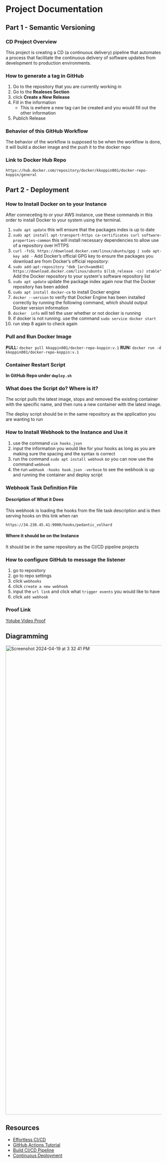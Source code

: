 # Project Documentation

## Part 1 - Semantic Versioning

### CD Project Overview

This project is creating a CD (a continuous delivery) pipeline that automates a process that facilitate the continuous delivery of software updates from development to production environments.

### How to generate a tag in GitHub

1. Go to the repository that you are currently working in
2. Go to the **Realeses Section**
3. click **Create a New Release**
4. Fill in the information
    - This is ewhere a new tag can be created and you would fill out the other information
5. Publich Release

### Behavior of this GitHub Workflow

The behavior of the workflow is supposed to be when the workflow is done, it will build a docker image and the push it to the docker repo

### Link to Docker Hub Repo

`https://hub.docker.com/repository/docker/kkoppin001/docker-repo-koppin/general`

## Part 2 - Deployment

### How to Install Docker on to your Instance

After conneceting to or your AWS instance, use these commands in this order to install Docker to your system using the terminal.

1. `sudo apt update` this will ensure that the packages index is up to date
2. `sudo apt install apt-transport-https ca-certificates curl software-properties-common` this will install necessary dependencies to allow use of a repository over HTTPS
3. `curl -fsSL https://download.docker.com/linux/ubuntu/gpg | sudo apt-key add -` Add Docker’s official GPG key to ensure the packages you download are from Docker’s official repository:
4. `sudo add-apt-repository "deb [arch=amd64] https://download.docker.com/linux/ubuntu $(lsb_release -cs) stable"` Add the Docker repository to your system's software repository list
5. `sudo apt update` update the package index again now that the Docker repository has been added
6. `sudo apt install docker-ce` to install Docker engine
7. `docker --version` to verify that Docker Engine has been installed correctly by running the following command, which should output Docker version information
8. `docker  info` will tell the user whether or not docker is running
9. if docker is not running. use the command `sudo service docker start`
10. run step 8 again to check again

### Pull and Run Docker Image

**PULL:** `docker pull kkoppin001/docker-repo-koppin:v.1`
**RUN:** `docker run -d kkoppin001/docker-repo-koppin:v.1`


### Container Restart Script
**In GitHub Repo under `deploy.sh`**

### What does the Script do? Where is it?

The script pulls the latest image, stops and removed the existing container with the specific name, and then runs a new container with the latest image.

The deploy script should be in the same repository as the application you are wanting to run

### How to Install Webhook to the Instance and Use it

1. use the command `vim hooks.json`
2. input the information you would like for your hooks as long as you are making sure the spacing and the syntax is correct
3. run the command `sudo apt install webhook` so you can now use the command `webhook`
4. the run `webhook -hooks hook.json -verbose` to see the webhook is up and running the container and deploy script


### Webhook Task Definition File
#### Description of What it Does

This webhook is loading the hooks from the file task description and is then serving hooks on this link when ran

`https://34.238.45.41:9000/hooks/pedantic_volhard` 

#### Where it should be on the Instance

It should be in the same repository as the CI/CD pipeline projects

### How to configure GitHub to message the listener

1. go to repository
2. go to repo settings
3. click `webhooks`
4. click `create a new webhook`
5. input the `url link` and click what `trigger events` you would like to have
5. click `add webhook`

### Proof Link

[Yotube Video Proof](https://youtu.be/HBYCJo64GyY)

## Diagramming

<img width="1512" alt="Screenshot 2024-04-19 at 3 32 41 PM" src="https://github.com/WSU-kduncan/s24cicd-kkoppin001/assets/116985839/b2be524b-9f1d-433f-8fb6-4bad32c5a5e7">


## Resources
- [Effortless CI/CD](https://www.youtube.com/watch?v=OjRevvZvWX4&t=608s)
- [GitHub Actions Tutorial](https://www.youtube.com/watch?v=R8_veQiYBjI)
- [Build CI/CD Pipeline](https://www.youtube.com/watch?v=euEkYEFCrI8&t=410s)
- [Continuous Deployment](https://levelup.gitconnected.com/automated-deployment-using-docker-github-actions-and-webhooks-54018fc12e32)





